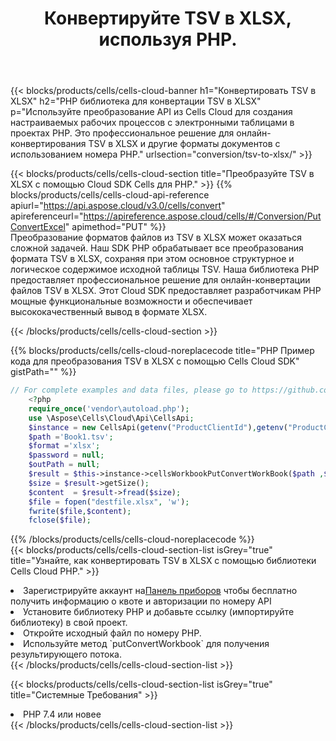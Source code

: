 ﻿---
title:  Конвертируйте TSV в XLSX, используя PHP.
description:  Использование Cloud SDK Aspose.Cells для PHP для преобразования файла формата TSV в файл формата XLSX.
kwords: Excel, Convert TSV to XLSX, REST, PHP
howto: How to convert TSV to XLSX using Aspose.Cells Cloud PHP library.
---
{{< blocks/products/cells/cells-cloud-banner h1="Конвертировать TSV в XLSX" h2="PHP библиотека для конвертации TSV в XLSX" p="Используйте преобразование API из Cells Cloud для создания настраиваемых рабочих процессов с электронными таблицами в проектах PHP. Это профессиональное решение для онлайн-конвертирования TSV в XLSX и другие форматы документов с использованием номера PHP." urlsection="conversion/tsv-to-xlsx/" >}}

{{< blocks/products/cells/cells-cloud-section title="Преобразуйте TSV в XLSX с помощью Cloud SDK Cells для PHP." >}}
{{% blocks/products/cells/cells-cloud-api-reference apiurl="https://api.aspose.cloud/v3.0/cells/convert" apireferenceurl="https://apireference.aspose.cloud/cells/#/Conversion/PutConvertExcel" apimethod="PUT" %}}
<br/>
Преобразование форматов файлов из TSV в XLSX может оказаться сложной задачей. Наш SDK PHP обрабатывает все преобразования формата TSV в XLSX, сохраняя при этом основное структурное и логическое содержимое исходной таблицы TSV. Наша библиотека PHP предоставляет профессиональное решение для онлайн-конвертации файлов TSV в XLSX. Этот Cloud SDK предоставляет разработчикам PHP мощные функциональные возможности и обеспечивает высококачественный вывод в формате XLSX.

{{< /blocks/products/cells/cells-cloud-section >}}

{{% blocks/products/cells/cells-cloud-noreplacecode title="PHP Пример кода для преобразования TSV в XLSX с помощью Cells Cloud SDK" gistPath="" %}}
 
```php
// For complete examples and data files, please go to https://github.com/aspose-cells-cloud/aspose-cells-cloud-php/
    <?php
    require_once('vendor\autoload.php');
    use \Aspose\Cells\Cloud\Api\CellsApi;
    $instance = new CellsApi(getenv("ProductClientId"),getenv("ProductClientSecret"));
    $path ='Book1.tsv';    
    $format ='xlsx';
    $password = null;
    $outPath = null;      
    $result = $this->instance->cellsWorkbookPutConvertWorkBook($path ,$format, $password,  $outPath);
    $size = $result->getSize();
    $content  = $result->fread($size);
    $file = fopen("destfile.xlsx", 'w');
    fwrite($file,$content);
    fclose($file);
```
 
{{% /blocks/products/cells/cells-cloud-noreplacecode %}}
<br/>
{{< blocks/products/cells/cells-cloud-section-list isGrey="true" title="Узнайте, как конвертировать TSV в XLSX с помощью библиотеки Cells Cloud PHP." >}}
<li> Зарегистрируйте аккаунт на<a href="https://dashboard.aspose.cloud/">Панель приборов</a> чтобы бесплатно получить информацию о квоте и авторизации по номеру API</li>
<li>Установите библиотеку PHP и добавьте ссылку (импортируйте библиотеку) в свой проект.</li>
<li>Откройте исходный файл по номеру PHP.</li>
<li>Используйте метод `putConvertWorkbook` для получения результирующего потока.</li>
{{< /blocks/products/cells/cells-cloud-section-list >}}

{{< blocks/products/cells/cells-cloud-section-list isGrey="true" title="Системные Требования" >}}
<li>PHP 7.4 или новее</li>
{{< /blocks/products/cells/cells-cloud-section-list >}}
